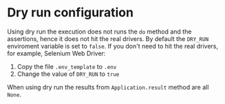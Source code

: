 Dry run configuration
=====================
Using dry run the execution does not runs the `do` method and the assertions, hence it does not hit the real drivers. 
By default the `DRY_RUN` enviroment variable is set to `false`. If you don't need to hit the real drivers, for example, Selenium Web Driver:
1. Copy the file `.env_template` to `.env`
2. Change the value of `DRY_RUN` to `true`

When using dry run the results from `Application.result` method are all `None`.
